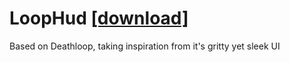 # LoopHud [[download]](https://github.com/DeerUwU/loophud/archive/refs/heads/main.zip)

Based on Deathloop, taking inspiration from it's gritty yet sleek UI
